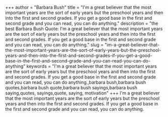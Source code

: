 +++
author = "Barbara Bush"
title = "I'm a great believer that the most important years are the sort of early years but the preschool years and then into the first and second grades. If you get a good base in the first and second grade and you can read, you can do anything."
description = "the best Barbara Bush Quote: I'm a great believer that the most important years are the sort of early years but the preschool years and then into the first and second grades. If you get a good base in the first and second grade and you can read, you can do anything."
slug = "im-a-great-believer-that-the-most-important-years-are-the-sort-of-early-years-but-the-preschool-years-and-then-into-the-first-and-second-grades-if-you-get-a-good-base-in-the-first-and-second-grade-and-you-can-read-you-can-do-anything"
keywords = "I'm a great believer that the most important years are the sort of early years but the preschool years and then into the first and second grades. If you get a good base in the first and second grade and you can read, you can do anything.,barbara bush,barbara bush quotes,barbara bush quote,barbara bush sayings,barbara bush saying,quotes, sayings,quote, saying, motivation"
+++
I'm a great believer that the most important years are the sort of early years but the preschool years and then into the first and second grades. If you get a good base in the first and second grade and you can read, you can do anything.
